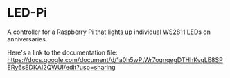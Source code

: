 # LED-Pi
A controller for a Raspberry Pi that lights up individual WS2811 LEDs on anniversaries.

Here's a link to the documentation file:
https://docs.google.com/document/d/1a0h5wPtWr7oqnqegDTHhKvqLE8SPERy6sEDKAI2QWUI/edit?usp=sharing
